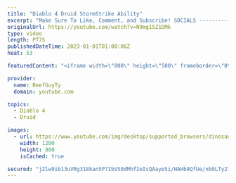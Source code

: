 ```yaml
---
title: "Diablo 4 Druid StormStrike Ability"
excerpt: "Make Sure To Like, Comment, and Subscribe! SOCIALS ---------------------------------------------- Join Our ..."
originalUrl: https://youtube.com/watch?v=N9mg15Z1DMk
type: video
length: PT7S
publishedDateTime: 2023-01-01T01:00:06Z
heat: 53

featuredContent: "<iframe width=\"800\" height=\"500\" frameborder=\"0\" src=\"https://www.youtube.com/embed/N9mg15Z1DMk\" allow=\"accelerometer; autoplay; encrypted-media; gyroscope; picture-in-picture\" allowfullscreen></iframe>"

provider:
  name: BeefGuyTy
  domain: youtube.com

topics:
  - Diablo 4
  - Druid

images:
  - url: https://www.youtube.com/img/desktop/supported_browsers/dinosaur.png
    width: 1200
    height: 800
    isCached: true

secured: "jZlw9ib13uVRg318kan5P7IbV50dMhf2eIsQAaye5i/HAHb9QfUe/nb9LTy27PjQcSoPG+8iEpd3XalzhrkZcZL1XBoViuASPcoqMzx0TS3Tnix5SU2+4uU6Xew5H763deh2m9kTvx3ZQyYirAs1VvZ56+mfajjPTvfAVjZt/6bI4FaJTG8vYSERRspDQJxxxNPXZ5GRCsHeQ/vVwGKENypzNqpXc/Z9J1RfjD9JH1apvgRuydzlVk94MAOk79EvjheHJPaLS4IqRuIV3bRJTUf6hfdt6MsqUHZII0ebaUOVa4fshq9DrBkWDWj9G2bNCEHgawwGMSdIz0IiUxLdFOv/RATXmFnaoJ2hzDUKfoHUb9yOrydUEmJUZ+fwSQVY9DFAuUnOw6jZUMj5BjeW/3hC7edFuqtnBlWsZrQDJ7E=;GopgvYGfrfBH997Gu/xGvg=="
---
```


